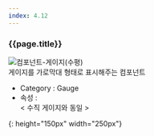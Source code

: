 ```yaml
---
index: 4.12
---
```

### {{page.title}}
![컴포넌트-게이지(수평)][gauge-horizontal-01]  
게이지를 가로막대 형태로 표시해주는 컴포넌트

- Category : Gauge
- 속성 :  
  < 수직 게이지와 동일 >


[gauge-horizontal-01]: {{site.baseurl}}/assets/components/gauge-horizontal-01.png
{: height="150px" width="250px"}